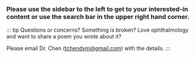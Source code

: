 ### Please use the sidebar to the left to get to your interested-in content or use the search bar in the upper right hand corner.



::: tip Questions or concerns? Something is broken?
Love ophthalmology and want to share a poem you wrote about it?

Please email Dr. Chen (tchendvm@gmail.com) with the details.
:::